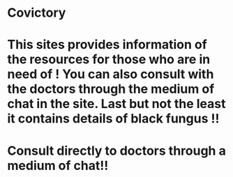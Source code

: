 # Covictory
#  This sites provides information of the resources for those who are in need of ! You can also consult with the doctors through the medium of chat in the site. Last but not the least it contains details of black fungus !!
# Consult directly to doctors through a medium of chat!!
